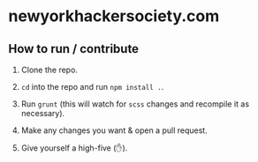 # newyorkhackersociety.com

## How to run / contribute

1) Clone the repo.

2) `cd` into the repo and run `npm install .`.

3) Run `grunt` (this will watch for `scss` changes and recompile it as necessary).

4) Make any changes you want & open a pull request.

5) Give yourself a high-five (:hand:).

